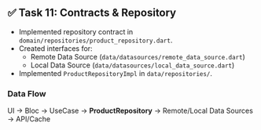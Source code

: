 ## ✅ Task 11: Contracts & Repository
- Implemented repository contract in `domain/repositories/product_repository.dart`.
- Created interfaces for:
  - Remote Data Source (`data/datasources/remote_data_source.dart`)
  - Local Data Source (`data/datasources/local_data_source.dart`)
- Implemented `ProductRepositoryImpl` in `data/repositories/`.

### Data Flow
UI → Bloc → UseCase → **ProductRepository** → Remote/Local Data Sources → API/Cache
